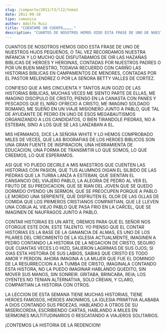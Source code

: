 ```yaml
---
slug: /comparte/2011/t3/l12/tema1
date: 2011-09-10
tipo: comunica
author: Adolfo Ruiz
title: "CUENTAME UN CUENTO…………."
description: "CUANTOS DE NOSOTROS HEMOS OIDO ESTA FRASE DE UNO DE NUESTROS HIJOS PEQUEÑOS, O  TAL VEZ RECORDAMOS NUESTRA INFANCIA Y LO MUCHO QUE DISFUTABAMOS DE OIR LAS  HAZAÑAS BIBLICAS DE HEROES Y HEROINAS, CONTADAS POR NUESTROS PADRES O POR UN  BUEN MAESTRO, TODAVIA RECUERDO CON CARIÑO L..."
---
```


CUANTOS DE NOSOTROS HEMOS OIDO ESTA FRASE DE UNO DE NUESTROS HIJOS PEQUEÑOS, O TAL VEZ RECORDAMOS NUESTRA INFANCIA Y LO MUCHO QUE DISFUTABAMOS DE OIR LAS HAZAÑAS BIBLICAS DE HEROES Y HEROINAS, CONTADAS POR NUESTROS PADRES O POR UN BUEN MAESTRO, TODAVIA RECUERDO CON CARIÑO LAS HISTORIAS BIBLICAS EN CAMPAMENTOS DE MENORES, CONTADAS POR EL PASTOR MELENDREZ O POR LA SEÑORA BETTY VALLES DE CORTEZ.

CONFIESO QUE A MIS CINCUENTA Y TANTOS AUN GOZO DE LAS HISTORIAS BIBLICAS, MUCHAS VECES ME SIENTO PARTE DE ELLAS, ME IMAGINO DISCIPULO DE CRISTO, PIENSO EN LA CANASTA CON PANES Y PESCADOS QUE EL NIÑO OFRECIO A CRISTO, ME IMAGINO SOLDADO ROMANO, ME SUEÑO EN UN VIAJE MISIONERO JUNTO A PABLO, QUE TAL DE AYUDANTE DE PEDRO EN UNO DE ESOS MEGABAUTISMOS ORGANIZANDO A LOS CANDIDATOS, O BIEN TIRANDOLE PIEDRAS, NO A ESTEBAN, SINO A LOS QUE SE LAS LANZABAN A EL.

MIS HERMANOS, DICE LA SEÑORA WHITE Y LO HEMOS COMPROBADO MILES DE VECES, QUE LAS BIOGRAFIAS DE LOS HEROES BIBLICOS SON UNA GRAN FUENTE DE INSPIRACION, UNA HERRAMIENTA DE EDUCACION, UNA FORMA DE TRANSMITIR LO QUE SOMOS, LO QUE CREEMOS, LO QUE ESPERAMOS.

ASI QUE YO PUEDO DECIRLE A MIS MAESTROS QUE CUENTEN LAS HISTORIAS CON PASION, QUE TUS ALUMNOS OIGAN EL SILBIDO DE LAS PIEDRAS QUE LA TURBA LANZA A ESTEBAN, QUE SIENTAN EL CANSANCIO DEL VIAJERO PABLO, LA ALEGRIA DE PEDRO AL VER EL FRUTO DE SU PREDICACION, QUE SE RIAN DEL JOVEN QUE SE QUEDO DORMIDO OYENDO UN SERMON, QUE SE PREOCUPEN PORQUE A PABLO LE MORDIO UNA SERPIENTE, QUE DISFRUTEN EL OLOR DE LAS OLLAS DE COMIDA QUE LOS PRIMEROS CRISTIANOS COMPARTIAN, QUE LE LLEVEN UNA COBIJA AL VIEJO PABLO QUE PASA FRIO EN LA CARCEL, QUE SE IMAGINEN DE NAUFRAGOS JUNTO A PABLO.

CONTAR HISTORIAS ES UN ARTE, OREMOS PARA QUE EL SEÑOR NOS OTORGUE ESTE DON, ESTE TALENTO. YO PIENSO QUE EL CONTAR HISTORIAS ES LA BASE DE LA GANANCIA DE ALMAS, ES UNO DE LOS PILARES DEL CRECIMIENTO DE LA IGLESIA ACTUALMENTE, IMAGINEN A PEDRO CONTANDO LA HISTORIA DE LA NEGACION DE CRISTO, SEGURO QUE CUANTAS VECES LO HIZO, SALIERON LAGRIMAS DE SUS OJOS; SI OIAS ESTA HISTORIA DE SUS LABIOS, SABIAS QUE CRISTO ES TODO AMOR Y PERDON. AHORA IMAGINA A LA MUJER QUE FUE EL DOMINGO DE LA RESURRECCION A LA TUMBA DE CRISTO, IMAGINALA CONTANDO ESTA HISTORA, NO LA PUEDO IMAGINAR HABLANDO QUEDITO, SIN MOVER SUS MANOS, SIN SONREIR. GRITABA, BRINCABA, REIA; LOS OYENTES NO TENIAN ALTERNATIVA, SOLO CREIAN, Y CLARO, COMPARTIAN LA HISTORIA CON OTROS.

LA LECCION DE ESTA SEMANA TIENE MUCHAS HISTORIAS, TIENE HEROES FAMOSOS, HEROES ANONIMOS, LA IGLESIA PRIMITIVA ALABABA A DIOS CONTANDO SUS PROEZAS, HABLANDO A OTROS DE SU MISERICORDIA, ESCRIBIENDO CARTAS, HABLANDO A MILES EN SERMONES MULTITUDINARIOS O RESCATANDO A VIAJEROS SOLITARIOS.

¡CONTEMOS LA HISTORIA DE LA REDENCION!
